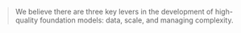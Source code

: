 > We believe there are three key levers in the development of high-quality foundation models: data, scale, and managing complexity.

